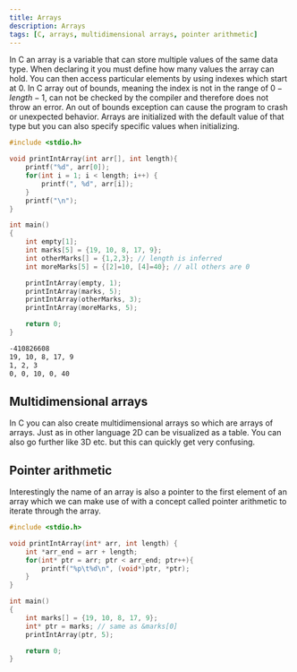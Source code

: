 ```yaml
---
title: Arrays
description: Arrays
tags: [C, arrays, multidimensional arrays, pointer arithmetic]
---
```


In C an array is a variable that can store multiple values of the same data type. When declaring it you must define how many values the array can hold. You can then access particular elements by using indexes which start at 0. In C array out of bounds, meaning the index is not in the range of $0-length-1$, can not be checked by the compiler and therefore does not throw an error. An out of bounds exception can cause the program to crash or unexpected behavior. Arrays are initialized with the default value of that type but you can also specify specific values when initializing.

```c
#include <stdio.h>

void printIntArray(int arr[], int length){
    printf("%d", arr[0]);
    for(int i = 1; i < length; i++) {
        printf(", %d", arr[i]);
    }
    printf("\n");
}

int main()
{
    int empty[1];
    int marks[5] = {19, 10, 8, 17, 9};
    int otherMarks[] = {1,2,3}; // length is inferred
    int moreMarks[5] = {[2]=10, [4]=40}; // all others are 0

    printIntArray(empty, 1);
    printIntArray(marks, 5);
    printIntArray(otherMarks, 3);
    printIntArray(moreMarks, 5);

    return 0;
}
```

```bash title="Output"
-410826608
19, 10, 8, 17, 9
1, 2, 3
0, 0, 10, 0, 40
```

## Multidimensional arrays

In C you can also create multidimensional arrays so which are arrays of arrays. Just as in other language 2D can be visualized as a table. You can also go further like 3D etc. but this can quickly get very confusing.

## Pointer arithmetic

Interestingly the name of an array is also a pointer to the first element of an array which we can make use of with a concept called pointer arithmetic to iterate through the array.

```c
#include <stdio.h>

void printIntArray(int* arr, int length) {
    int *arr_end = arr + length;
    for(int* ptr = arr; ptr < arr_end; ptr++){
        printf("%p\t%d\n", (void*)ptr, *ptr);
    }
}

int main()
{
    int marks[] = {19, 10, 8, 17, 9};
    int* ptr = marks; // same as &marks[0]
    printIntArray(ptr, 5);

    return 0;
}
```
